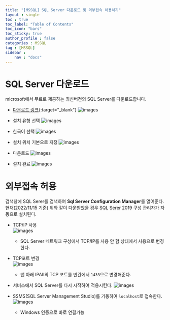 ```yaml
---
title: "[MSSQL] SQL Server 다운로드 및 외부접속 허용하기"
layout : single
toc : true
toc_label: "Table of Contents"
toc_icon: "bars"
toc_sticky: true
author_profile : false
categories : MSSQL
tag : [MSSQL]
sidebar :
    nav : "docs"
---
```


# SQL Server 다운로드
microsoft에서 무료로 제공하는 최신버전의 SQL Server를 다운로드합니다.

- [다운로드 링크](https://www.microsoft.com/ko-kr/sql-server/sql-server-downloads){:target="_blank"}
![images](/images/2022-11-15-mssql/mssql-download1.png)

- 설치 유형 선택
![images](/images/2022-11-15-mssql/mssql-download2.png)

- 한국어 선택
![images](/images/2022-11-15-mssql/mssql-download3.png)

- 설치 위치 기본으로 지정
![images](/images/2022-11-15-mssql/mssql-download4.png)

- 다운로드
![images](/images/2022-11-15-mssql/mssql-download5.png)

- 설치 완료
![images](/images/2022-11-15-mssql/mssql-download6.png)

# 외부접속 허용
검색창에 SQL Serer를 검색하여 **Sql Server Configuration Manager**를 열어준다.  
현재(2022/11/15 기준) 위와 같이 다운받았을 경우 SQL Serer 2019 구성 관리자가 자동으로 설치된다.

- TCP/IP 사용  
![images](/images/2022-11-15-mssql/sql-server1.png)
  - SQL Server 네트워크 구성에서 TCP/IP를 사용 안 함 상태에서 사용으로 변경한다.

- TCP포트 변경  
![images](/images/2022-11-15-mssql/sql-server2.png)
  - 맨 아래 IPAII의 TCP 포트를 빈칸에서 `1433`으로 변경해준다.

- 서비스에서 SQL Server를 다시 시작하여 적용시킨다.
![images](/images/2022-11-15-mssql/sql-server3.png)

- SSMS(SQL Server Management Studio)를 기동하여 `localhost`로 접속한다.
![images](/images/2022-11-15-mssql/sql-server4.png)
  - Windows 인증으로 바로 연결가능